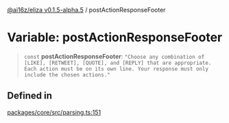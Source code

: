 [@ai16z/eliza v0.1.5-alpha.5](../index.md) / postActionResponseFooter

# Variable: postActionResponseFooter

> `const` **postActionResponseFooter**: `"Choose any combination of [LIKE], [RETWEET], [QUOTE], and [REPLY] that are appropriate. Each action must be on its own line. Your response must only include the chosen actions."`

## Defined in

[packages/core/src/parsing.ts:151](https://github.com/ai16z/eliza/blob/main/packages/core/src/parsing.ts#L151)
